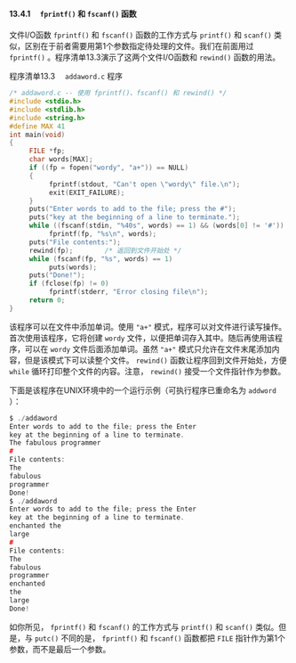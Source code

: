 #### 13.4.1　 `fprintf()` 和 `fscanf()` 函数

文件I/O函数 `fprintf()` 和 `fscanf()` 函数的工作方式与 `printf()` 和 `scanf()` 类似，区别在于前者需要用第1个参数指定待处理的文件。我们在前面用过 `fprintf()` 。程序清单13.3演示了这两个文件I/O函数和 `rewind()` 函数的用法。

程序清单13.3　 `addaword.c` 程序

```c
/* addaword.c -- 使用 fprintf()、fscanf() 和 rewind() */
#include <stdio.h>
#include <stdlib.h>
#include <string.h>
#define MAX 41
int main(void)
{
     FILE *fp;
     char words[MAX];
     if ((fp = fopen("wordy", "a+")) == NULL)
     {
          fprintf(stdout, "Can't open \"wordy\" file.\n");
          exit(EXIT_FAILURE);
     }
     puts("Enter words to add to the file; press the #");
     puts("key at the beginning of a line to terminate.");
     while ((fscanf(stdin, "%40s", words) == 1) && (words[0] != '#'))
          fprintf(fp, "%s\n", words);
     puts("File contents:");
     rewind(fp);        /* 返回到文件开始处 */
     while (fscanf(fp, "%s", words) == 1)
          puts(words);
     puts("Done!");
     if (fclose(fp) != 0)
          fprintf(stderr, "Error closing file\n");
     return 0;
}
```

该程序可以在文件中添加单词。使用 `"a+"` 模式，程序可以对文件进行读写操作。首次使用该程序，它将创建 `wordy` 文件，以便把单词存入其中。随后再使用该程序，可以在 `wordy` 文件后面添加单词。虽然 `"a+"` 模式只允许在文件末尾添加内容，但是该模式下可以读整个文件。 `rewind()` 函数让程序回到文件开始处，方便 `while` 循环打印整个文件的内容。注意， `rewind()` 接受一个文件指针作为参数。

下面是该程序在UNIX环境中的一个运行示例（可执行程序已重命名为 `addword` ）：

```c
$ ./addaword
Enter words to add to the file; press the Enter
key at the beginning of a line to terminate.
The fabulous programmer
#
File contents:
The
fabulous
programmer
Done!
$ ./addaword
Enter words to add to the file; press the Enter
key at the beginning of a line to terminate.
enchanted the
large
#
File contents:
The
fabulous
programmer
enchanted
the
large
Done!

```

如你所见， `fprintf()` 和 `fscanf()` 的工作方式与 `printf()` 和 `scanf()` 类似。但是，与 `putc()` 不同的是， `fprintf()` 和 `fscanf()` 函数都把 `FILE` 指针作为第1个参数，而不是最后一个参数。

